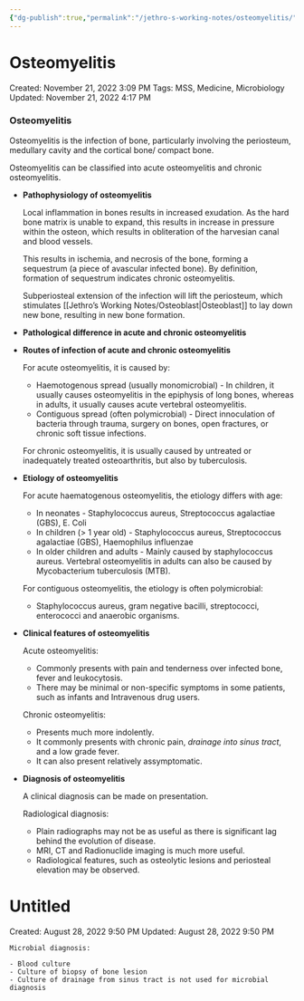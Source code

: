 ```yaml
---
{"dg-publish":true,"permalink":"/jethro-s-working-notes/osteomyelitis/","dgPassFrontmatter":true}
---
```



# Osteomyelitis

Created: November 21, 2022 3:09 PM
Tags: MSS, Medicine, Microbiology
Updated: November 21, 2022 4:17 PM

### Osteomyelitis

Osteomyelitis is the infection of bone, particularly involving the periosteum, medullary cavity and the cortical bone/ compact bone.

Osteomyelitis can be classified into acute osteomyelitis and chronic osteomyelitis.

- ******Pathophysiology of osteomyelitis******
    
    Local inflammation in bones results in increased exudation. As the hard bone matrix is unable to expand, this results in increase in pressure within the osteon, which results in obliteration of the harvesian canal and blood vessels.
    
    This results in ischemia, and necrosis of the bone, forming a sequestrum (a piece of avascular infected bone). By definition, formation of sequestrum indicates chronic osteomyelitis.
    
    Subperiosteal extension of the infection will lift the periosteum, which stimulates [[Jethro’s Working Notes/Osteoblast\|Osteoblast]] to lay down new bone, resulting in new bone formation.
    
- ********************************************************Pathological difference in acute and chronic osteomyelitis********************************************************
- ************************************************************************************************************Routes of infection of acute and chronic osteomyelitis************************************************************************************************************
    
    For acute osteomyelitis, it is caused by:
    
    - Haemotogenous spread (usually monomicrobial) - In children, it usually causes osteomyelitis in the epiphysis of long bones, whereas in adults, it usually causes acute vertebral osteomyelitis.
    - Contiguous spread (often polymicrobial) - Direct innoculation of bacteria through trauma, surgery on bones, open fractures, or chronic soft tissue infections.
    
    For chronic osteomyelitis, it is usually caused by untreated or inadequately treated osteoarthritis, but also by tuberculosis.
    
- ****************************Etiology of osteomyelitis****************************
    
    For acute haematogenous osteomyelitis, the etiology differs with age:
    
    - In neonates - Staphylococcus aureus, Streptococcus agalactiae (GBS), E. Coli
    - In children (> 1 year old) - Staphylococcus aureus, Streptococcus agalactiae (GBS), Haemophilus influenzae
    - In older children and adults - Mainly caused by staphylococcus aureus. Vertebral osteomyelitis in adults can also be caused by Mycobacterium tuberculosis (MTB).
    
    For contiguous osteomyelitis, the etiology is often polymicrobial:
    
    - Staphylococcus aureus, gram negative bacilli, streptococci, enterococci and anaerobic organisms.
- ********************************************************************Clinical features of osteomyelitis********************************************************************
    
    Acute osteomyelitis:
    
    - Commonly presents with pain and tenderness over infected bone, fever and leukocytosis.
    - There may be minimal or non-specific symptoms in some patients, such as infants and Intravenous drug users.
    
    Chronic osteomyelitis:
    
    - Presents much more indolently.
    - It commonly presents with chronic pain, *drainage into sinus tract*, and a low grade fever.
    - It can also present relatively assymptomatic.
- ****************************************************Diagnosis of osteomyelitis****************************************************
    
    A clinical diagnosis can be made on presentation.
    
    Radiological diagnosis:
    
    - Plain radiographs may not be as useful as there is significant lag behind the evolution of disease.
    - MRI, CT and Radionuclide imaging is much more useful.
    - Radiological features, such as osteolytic lesions and periosteal elevation may be observed.
        
        
<div class="transclusion internal-embed is-loaded"><div class="markdown-embed">





# Untitled

Created: August 28, 2022 9:50 PM
Updated: August 28, 2022 9:50 PM

</div></div>

        
    
    Microbial diagnosis:
    
    - Blood culture
    - Culture of biopsy of bone lesion
    - Culture of drainage from sinus tract is not used for microbial diagnosis